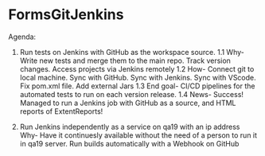 # FormsGitJenkins

Agenda: 
1. Run tests on Jenkins with GitHub as the workspace source.
1.1 Why- Write new tests and merge them to the main repo. Track version changes. Access projects via Jenkins remotely
1.2 How- Connect git to local machine. Sync with GitHub. Sync with Jenkins. Sync with VScode. Fix pom.xml file. Add external Jars
1.3 End goal- CI/CD pipelines for the automated tests to run on each version release.
1.4 News- Success! Managed to run a Jenkins job with GitHub as a source, and HTML reports of ExtentReports! 


2. Run Jenkins independently as a service on qa19 with an ip address
Why- 
Have it continuesly available without the need of a person to run it in qa19 server. Run builds automatically with a Webhook on GitHub
